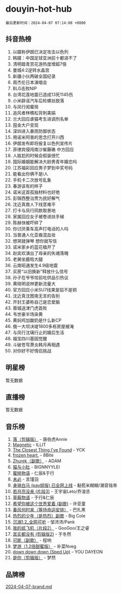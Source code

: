 # douyin-hot-hub

`最后更新时间：2024-04-07 07:14:08 +0800`

## 抖音热榜

1. 以媒称伊朗已决定攻击以色列
1. 韩媒：中国足球亚洲前十都进不了
1. 清明踏青赏花游热度增超7倍
1. 曼城4:2逆转水晶宫
1. 新疆小伙两破全国纪录
1. 周杰伦日本演唱会
1. BLG击败NIP
1. 台湾花莲地震已造成13死1145伤
1. 小米辟谣汽车后轮螺丝脱落
1. 与凤行闺蜜局
1. 追风者林樵松背刺美娟
1. 兰大回应虐猫考生进调剂名单
1. 囤金大户变现
1. 深圳进入暴雨防御状态
1. 用诺米阿普的思念打开川西
1. 伊朗发布即将报复以色列宣传片
1. 菲律宾侵闯南沙鲎藤礁 中方回应
1. 人尴尬的时候会假装很忙
1. 国际婚姻能解决大龄男青年婚恋吗
1. 江苏福彩回应男子梦到中奖号码
1. 能看出你俩不是i人
1. 手机卡二次放号乱象
1. 春游该有的样子
1. 诺米这首孤独材料也好绝
1. 彭锦西整治贾为民好解气
1. 沈近真救人下线意难平
1. 打卡与凤行同款取景地
1. 家属回应女子被卷进扶手梯
1. 陈赫快被吓碎了
1. 你讨厌乘车高声打电话的人吗
1. 当普通人化亚裔混血妆
1. 想哭就弹琴 想你就写信
1. 诺米家乡的蓝花楹开了
1. 赵奕欢演出了母亲的失魂落魄
1. 老舅坐鹿晗大腿
1. 云南昭通发生4.9级地震
1. 买房“以旧换新”释放什么信号
1. 孙子在爷爷坟前吃供品引热议
1. 黄晓明说林更新流量大
1. 官方回应小米SU7线束是铝不是铜
1. 沈近真沈图南无言的告别
1. 开封王婆称自己是恋爱脑
1. 蓉城送津门虎首败
1. 韦世豪半场染黄
1. 黄焖鸡加酸奶是什么新CP
1. 俄一大坝决堤1800多栋房屋被淹
1. 与凤行沈璃行止的婚后生活
1. 福宝四川基因觉醒
1. 斗破苍穹萧炎韩月再相遇
1. 对你好不好情侣挑战

## 明星榜

暂无数据

## 直播榜

暂无数据

## 音乐榜

1. [落（剪辑版）](https://sf6-cdn-tos.douyinstatic.com/obj/tos-cn-ve-2774/o0h6HvN1BBbli9LtU3i5fQIleBQMF5Cg4TZmmC) - 唐伯虎Annie
1. [Magnetic](https://sf5-hl-cdn-tos.douyinstatic.com/obj/tos-cn-ve-2774/oAQCYdBNZfLACGDmVFAsfAtpy32tqErgQ3XgBN) - ILLIT
1. [The Closest Thing I've Found](https://sf3-cdn-tos.douyinstatic.com/obj/tos-cn-ve-2774/514ab5d9146f4d2ca454b7adff8e5e4d) - YCK
1. [frozen heart.](https://sf5-hl-cdn-tos.douyinstatic.com/obj/tos-cn-ve-2774/oIIWJfyjIACZA9zQMtnJ6hQQhFC4vhCupoRBsO) - 8Bite
1. [Zhurek（副歌）](https://sf5-hl-cdn-tos.douyinstatic.com/obj/tos-cn-ve-2774/ooQm8FBZQDlf0btEYgVpCcSCQfrdJGBEKZYBGS) - ADAM
1. [猫与小肚](https://sf27-cdn-tos.douyinstatic.com/obj/tos-cn-ve-2774/osZeoClMECgK8DYl6VebABgbchEtPYQjZEnRtd) - BIGNNYYLEI
1. [蜜桃物语](https://sf27-cdn-tos.douyinstatic.com/obj/tos-cn-ve-2774/oIhOSCZtIACtYU4XQkngiW9kCBfVD1Fz9IYeqL) - 仁辰&于行
1. [未必](https://sf6-cdn-tos.douyinstatic.com/obj/tos-cn-ve-2774/ogntQMFnKQDZUgTCYuJgfLEtleYZZFxBQqhhFB) - 言瑾羽
1. [身骑白马 (pay姐版) 已全网上线](https://sf3-cdn-tos.douyinstatic.com/obj/tos-cn-ve-2774/oQLO5ZgLsFkaDhdIIveF2zUCgfweY0gWaH4AQG) - 黏苞米糊糊/潮音铭帝
1. [若月亮没来 (片段3)](https://sf5-hl-cdn-tos.douyinstatic.com/obj/tos-cn-ve-2774/okfyEUsGW1B1ovJi5JiN9IjvAT2lMwA054GoEB) - 王宇宙Leto/乔浚丞
1. [草莓物语](https://sf5-hl-cdn-tos.douyinstatic.com/obj/tos-cn-ve-2774/okynhJ7jEAIIZBfsLgYMEI8QC3WbQNN66RKzhT) - 于行&仁辰
1. [希望你被这个世界爱着 (副歌)](https://sf5-hl-cdn-tos.douyinstatic.com/obj/tos-cn-ve-2774/oUHCmWQfZlE3QQBKBeD8rCFLpJzPgCpImhsxMt) - 许亚童
1. [春风何时来（等待命运安排）](https://sf5-hl-cdn-tos.douyinstatic.com/obj/tos-cn-ve-2774/oICBNbD3gelMfB4WgiD1KI2jQtXZE2FgHLwtsl) - 巴扎黑
1. [热烈的少年（是热烈）副歌](https://sf3-cdn-tos.douyinstatic.com/obj/tos-cn-ve-2774/owVNI0CLDAUMtSz6TEYvfFBFL4UDFFhLfgK8fa) - Big Cole
1. [沉溺1.2_全网可听](https://sf5-hl-cdn-tos.douyinstatic.com/obj/tos-cn-ve-2774/ok2QoiBqsWAX9McZmWiI9gAB0EzwD4Xj6yfmtH) - 邹沛沛/Pank
1. [我的纸飞机（片段2）](https://sf5-hl-cdn-tos.douyinstatic.com/obj/tos-cn-ve-2774/oM2ZrKcg2CD5AeRB2gkeXOFB1IxAGJdZPazYHf) - GooGoo/王之睿
1. [其实都没有 (剪辑版2)](https://sf6-cdn-tos.douyinstatic.com/obj/tos-cn-ve-2774/oEBNQenHZtBhxYjGgUDQk0BCHTigQafgFlbQ7k) - 于冬然
1. [可能（副歌）](https://sf5-hl-cdn-tos.douyinstatic.com/obj/tos-cn-ve-2774/cde1731888894259b333569393c2fb51) - 程响
1. [梦游（1.2倍甜蜜版）](https://sf5-hl-cdn-tos.douyinstatic.com/obj/tos-cn-ve-2774/o4gyAUm8hwufoEABmwVIiQtHsFuGzAEEWtNMzo) - 补菜Nveg
1. [down down down (Sped Up)](https://sf5-hl-cdn-tos.douyinstatic.com/obj/tos-cn-ve-2774/ow80iABiXIO9DsFwK6WeZKMaJRi3BPJAotDy8m) - YOU DAYEON
1. [是你（剪辑版）](https://sf5-hl-cdn-tos.douyinstatic.com/obj/tos-cn-ve-2774/46019dae783c4c969944217fe1cfafc4) - 梦然

## 品牌榜

[2024-04-07-brand.md](2024-04-07-brand.md)
